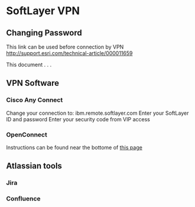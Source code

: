 # SoftLayer VPN

## Changing Password
This link can be used before connection by VPN http://support.esri.com/technical-article/000011659

This document . . .

## VPN Software

### Cisco Any Connect
Change your connection to: ibm.remote.softlayer.com
Enter your SoftLayer ID and password
Enter your security code from VIP access

### OpenConnect
Instructions can be found near the bottome of [this page](https://w3-connections.ibm.com/wikis/home?lang=en-us#!/wiki/W6756ebb33c0c_43ca_9ae8_3cd8b377a1be/page/VPN%20Setup) 

## Atlassian tools

### Jira

### Confluence
